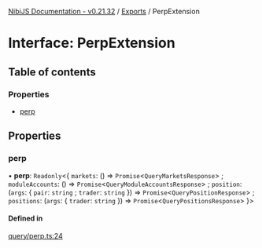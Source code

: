 [NibiJS Documentation - v0.21.32](../intro.md) / [Exports](../modules.md) / PerpExtension

# Interface: PerpExtension

## Table of contents

### Properties

- [perp](PerpExtension.md#perp)

## Properties

### perp

• **perp**: `Readonly`<{ `markets`: () => `Promise`<`QueryMarketsResponse`\> ; `moduleAccounts`: () => `Promise`<`QueryModuleAccountsResponse`\> ; `position`: (`args`: { `pair`: `string` ; `trader`: `string` }) => `Promise`<`QueryPositionResponse`\> ; `positions`: (`args`: { `trader`: `string` }) => `Promise`<`QueryPositionsResponse`\> }\>

#### Defined in

[query/perp.ts:24](https://github.com/NibiruChain/ts-sdk/blob/d147d43/packages/nibijs/src/query/perp.ts#L24)

